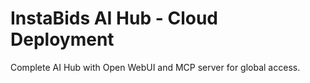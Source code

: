 # InstaBids AI Hub - Cloud Deployment

Complete AI Hub with Open WebUI and MCP server for global access.